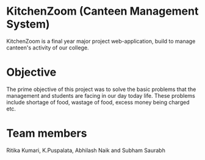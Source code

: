 # KitchenZoom (Canteen Management System)
KitchenZoom is a final year major project web-application, build to manage canteen's activity of our college.

# Objective
The prime objective of this project was to solve the basic problems that the management and students are facing in our day today life. These problems include shortage of food, wastage of food, excess money being charged etc.

# Team members
Ritika Kumari, K.Puspalata, Abhilash Naik and Subham Saurabh
